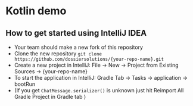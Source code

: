 # Kotlin demo

## How to get started using IntelliJ IDEA
- Your team should make a new fork of this repository
- Clone the new repository `git clone https://github.com/dossiersolutions/{your-repo-name}.git`
- Create a new project in IntelliJ: File -> New -> Project from Existing Sources -> {your-repo-name}
- To start the application in IntelliJ: Gradle Tab -> Tasks -> application -> bootRun
- (If you get `ChatMessage.serializer()` is unknown just hit Reimport All Gradle Project in Gradle tab )
